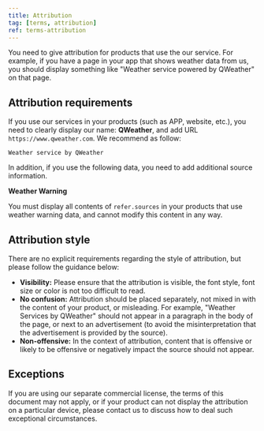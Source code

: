 ```yaml
---
title: Attribution
tag: [terms, attribution]
ref: terms-attribution
---
```


You need to give attribution for products that use the our service. For example, if you have a page in your app that shows weather data from us, you should display something like "Weather service powered by QWeather" on that page.

## Attribution requirements

If you use our services in your products (such as APP, website, etc.), you need to clearly display our name: **QWeather**, and add URL `https://www.qweather.com`. We recommend as follow:

```
Weather service by QWeather
```

In addition, if you use the following data, you need to add additional source information.

**Weather Warning**

You must display all contents of `refer.sources` in your products that use weather warning data, and cannot modify this content in any way.


## Attribution style

There are no explicit requirements regarding the style of attribution, but please follow the guidance below:

- **Visibility:** Please ensure that the attribution is visible, the font style, font size or color is not too difficult to read.
- **No confusion:** Attribution should be placed separately, not mixed in with the content of your product, or misleading. For example, "Weather Services by QWeather" should not appear in a paragraph in the body of the page, or next to an advertisement (to avoid the misinterpretation that the advertisement is provided by the source).
- **Non-offensive:** In the context of attribution, content that is offensive or likely to be offensive or negatively impact the source should not appear.

## Exceptions

If you are using our separate commercial license, the terms of this document may not apply, or if your product can not display the attribution on a particular device, please contact us to discuss how to deal such exceptional circumstances.
